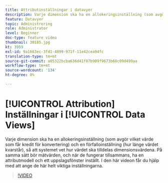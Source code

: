 ```yaml
---
title: Attributinställningar i datavyer
description: Varje dimension ska ha en allokeringsinställning (som avgör vilket värde som får kredit för konvertering) och en förfalloinställning (hur länge värdet kvarstår), så att systemet vet hur värdet ska tilldelas dimensionsvärdena. På samma sätt bör mätvärden, och när de fungerar tillsammans, ha en attributmodell och ett uppslagsfönster inställt. I den här videon får du hjälp med att ange de här helt viktiga inställningarna.
feature: Datavyer
topic: Administrering
role: Administrator
level: Beginner
doc-type: feature video
thumbnail: 30185.jpg
kt: 3959
exl-id: 9a1663ec-3fd1-4899-971f-11e42cea94fc
translation-type: tm+mt
source-git-commit: a05322bcba636d41f07b909f9673b68c09d499aa
workflow-type: tm+mt
source-wordcount: '134'
ht-degree: 0%

---
```


# [!UICONTROL Attribution] Inställningar i  [!UICONTROL Data Views]

Varje dimension ska ha en allokeringsinställning (som avgör vilket värde som får kredit för konvertering) och en förfalloinställning (hur länge värdet kvarstår), så att systemet vet hur värdet ska tilldelas dimensionsvärdena. På samma sätt bör mätvärden, och när de fungerar tillsammans, ha en attributmodell och ett uppslagsfönster inställt. I den här videon får du hjälp med att ange de här helt viktiga inställningarna.

>[!VIDEO](https://video.tv.adobe.com/v/30185/?quality=12&enable10seconds=on&speedcontrol=on)
